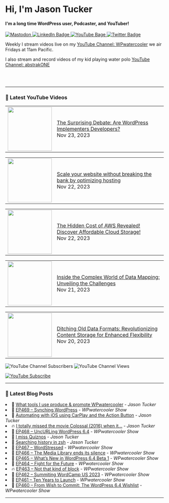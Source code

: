 # Hi, I'm Jason Tucker

#### I'm a long time WordPress user, Podcaster, and YouTuber!

<div id="badges">
  <a href="https://simian.rodeo/@jasontucker">
<img alt="Mastodon" src="https://img.shields.io/mastodon/follow/109265629430158597?domain=https%3A%2F%2Fsimian.rodeo&label=Follow%20%40jasontucker%40simianrodeo%20on%20Mastodon&logo=mastodon&style=for-the-badge">
  </a>
  <a href="https://linkedin.com/in/jasontucker">
    <img src="https://img.shields.io/badge/LinkedIn-blue?style=for-the-badge&logo=linkedin&logoColor=white" alt="LinkedIn Badge"/>
  </a>
  <a href="https://youtube.com/wpwatercooler">
    <img src="https://img.shields.io/youtube/channel/views/UCJwt6pUOwhJgmcJ9j-uS5Jw?label=YouTube&logo=YOUTUBE&style=for-the-badge" alt="YouTube Bage">
  </a>
  <a href="https://twitter.com/jasontucker">
    <img src="https://img.shields.io/badge/Twitter-grey?style=for-the-badge&logo=twitter&logoColor=white" alt="Twitter Badge"/>
  </a>
</div>


Weekly I stream videos live on my [YouTube Channel: WPwatercooler](https://youtube.com/wpwatercooler) we air Fridays at 11am Pacific.

I also stream and record videos of my kid playing water polo [YouTube Channel: abstrakONE](https://youtube.com/abstrakone)



<br />
<br />

---

### 🎥 Latest YouTube Videos

<!-- YOUTUBE:START --><table><tr><td><a href="https://www.youtube.com/watch?v=_RsDQ7SDg_8"><img width="140px" src="https://i.ytimg.com/vi/_RsDQ7SDg_8/mqdefault.jpg"></a></td>
<td><a href="https://www.youtube.com/watch?v=_RsDQ7SDg_8">The Surprising Debate: Are WordPress Implementers Developers?</a><br/>Nov 23, 2023</td></tr></table>
<table><tr><td><a href="https://www.youtube.com/watch?v=1ZgrMV1EKMo"><img width="140px" src="https://i.ytimg.com/vi/1ZgrMV1EKMo/mqdefault.jpg"></a></td>
<td><a href="https://www.youtube.com/watch?v=1ZgrMV1EKMo">Scale your website without breaking the bank by optimizing hosting</a><br/>Nov 22, 2023</td></tr></table>
<table><tr><td><a href="https://www.youtube.com/watch?v=kCBGLoejWd0"><img width="140px" src="https://i.ytimg.com/vi/kCBGLoejWd0/mqdefault.jpg"></a></td>
<td><a href="https://www.youtube.com/watch?v=kCBGLoejWd0">The Hidden Cost of AWS Revealed! Discover Affordable Cloud Storage!</a><br/>Nov 22, 2023</td></tr></table>
<table><tr><td><a href="https://www.youtube.com/watch?v=qe4WI_fw2s4"><img width="140px" src="https://i.ytimg.com/vi/qe4WI_fw2s4/mqdefault.jpg"></a></td>
<td><a href="https://www.youtube.com/watch?v=qe4WI_fw2s4">Inside the Complex World of Data Mapping: Unveiling the Challenges</a><br/>Nov 21, 2023</td></tr></table>
<table><tr><td><a href="https://www.youtube.com/watch?v=n2FSwfahjmE"><img width="140px" src="https://i.ytimg.com/vi/n2FSwfahjmE/mqdefault.jpg"></a></td>
<td><a href="https://www.youtube.com/watch?v=n2FSwfahjmE">Ditching Old Data Formats: Revolutionizing Content Storage for Enhanced Flexibility</a><br/>Nov 20, 2023</td></tr></table>
<!-- YOUTUBE:END -->


![YouTube Channel Subscribers](https://img.shields.io/youtube/channel/subscribers/UCJwt6pUOwhJgmcJ9j-uS5Jw?style=social)
![YouTube Channel Views](https://img.shields.io/youtube/channel/views/UCJwt6pUOwhJgmcJ9j-uS5Jw?style=social)
<br />

[![YouTube Subscribe](https://img.shields.io/badge/YouTube_@wpwatercooler-SUBSCRIBE-red?logo=youtube&style=for-the-badge&logoColor=red)](https://www.youtube.com/wpwatercooler?sub_confirmation=1) 




---

### 📑 Latest Blog Posts

<!-- BLOG-POST-LIST:START --><li>🚀 <a href='https://jasontucker.blog/2023/11/17/what-tools-i.html'>What tools I use produce &amp; promote WPwatercooler</a> - <em>Jason Tucker</em></li><li>💫 <a href='https://wpwatercooler.com/wpwatercooler/ep469-synching-wordpress/'>EP469 – Synching WordPress</a> - <em>WPwatercooler Show</em></li><li>🚀 <a href='https://jasontucker.blog/2023/11/14/automating-with-ios.html'>Automating with iOS using CarPlay and the Action Button</a> - <em>Jason Tucker</em></li><li>🔥 <a href='https://jasontucker.blog/2023/11/10/i-totally-missed.html'>I totally missed the movie Colossal &lpar;2016&rpar; when it...</a> - <em>Jason Tucker</em></li><li>💫 <a href='https://wpwatercooler.com/wpwatercooler/ep468-uncurling-wordpress-6-4/'>EP468 – UncURLing WordPress 6.4</a> - <em>WPwatercooler Show</em></li><li>💯 <a href='https://jasontucker.blog/2023/11/06/i-miss-quiznos.html'>I miss Quiznos</a> - <em>Jason Tucker</em></li><li>🚀 <a href='https://jasontucker.blog/2023/11/05/searching-history-in.html'>Searching history in zsh</a> - <em>Jason Tucker</em></li><li>💫 <a href='https://wpwatercooler.com/wpwatercooler/ep467-wordstressed/'>EP467 – WordStressed</a> - <em>WPwatercooler Show</em></li><li>💯 <a href='https://wpwatercooler.com/wpwatercooler/ep466-the-media-library-ends-its-silence/'>EP466 – The Media Library ends its silence</a> - <em>WPwatercooler Show</em></li><li>🚀 <a href='https://wpwatercooler.com/wpwatercooler/ep465-whats-new-in-wordpress-6-4-beta-1/'>EP465 – What’s New in WordPress 6.4 Beta 1</a> - <em>WPwatercooler Show</em></li><li>💫 <a href='https://wpwatercooler.com/wpwatercooler/ep464-fight-for-the-future/'>EP464 – Fight for the Future</a> - <em>WPwatercooler Show</em></li><li>🔥 <a href='https://wpwatercooler.com/wpwatercooler/ep463-not-that-kind-of-block/'>EP463 – Not that kind of block</a> - <em>WPwatercooler Show</em></li><li>💯 <a href='https://wpwatercooler.com/wpwatercooler/ep462-summiting-wordcamp-us-2023/'>EP462 – Summiting WordCamp US 2023</a> - <em>WPwatercooler Show</em></li><li>🚀 <a href='https://wpwatercooler.com/wpwatercooler/ep461-ten-years-to-launch/'>EP461 – Ten Years to Launch</a> - <em>WPwatercooler Show</em></li><li>💫 <a href='https://wpwatercooler.com/wpwatercooler/ep460-from-wish-to-commit-the-wordpress-6-4-wishlist/'>EP460 – From Wish to Commit: The WordPress 6.4 Wishlist</a> - <em>WPwatercooler Show</em></li><!-- BLOG-POST-LIST:END -->


---
